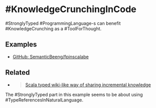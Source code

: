 # #KnowledgeCrunchingInCode

#StronglyTyped #ProgrammingLanguage-s can benefit #KnowledgeCrunching as a #ToolForThought.

## Examples

- [GitHub: SemanticBeeng/fpinscalabe](https://github.com/SemanticBeeng/fpinscalabe)

## Related

<ul>
<li><blockquote class="twitter-tweet">

[Scala typed wiki-like way of sharing incremental knowledge](https://twitter.com/semanticbeeng/status/1322929673366573057)

</blockquote>
</ul>

The #StronglyTyped part in this example seems to be about using #TypeReferencesInNaturalLanguage.
